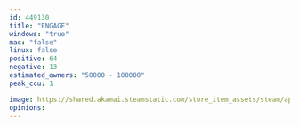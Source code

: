 ```yaml
---
id: 449130
title: "ENGAGE"
windows: "true"
mac: "false"
linux: false
positive: 64
negative: 13
estimated_owners: "50000 - 100000"
peak_ccu: 1

image: https://shared.akamai.steamstatic.com/store_item_assets/steam/apps/449130/header.jpg?t=1727456972
opinions:
---
```

